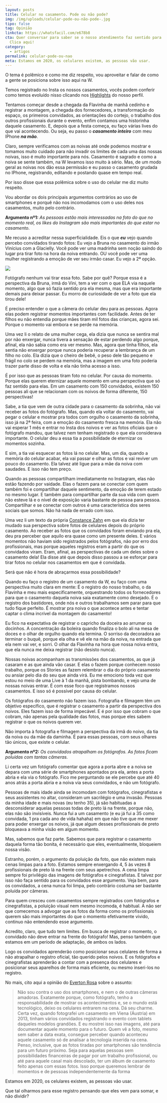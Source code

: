 ```yaml
---
layout: posts
title: Celular no casamento. Pode ou não pode?
img: /img/uploads/celular-pode-ou-não-pode-.jpg
tipo: false
tag: Opinião
linkcta: https://whatsfacil.com/e678b8
cta: Quer conversar para saber se o nosso atendimento faz sentido para você?
  Clica aqui!
category:
  - artigos
permalink: celular-pode-ou-nao
meta: Estamos em 2020, os celulares existem, as pessoas vão usar.
---
```

O tema é polêmico e como me diz respeito, vou aproveitar e falar de como a gente se posiciona sobre isso aqui na W.

Temos registrado no Insta os nossos casamentos, vocês podem conferir como temos evoluído nisso clicando nos [Highlights](https://www.instagram.com/wproducoescasamentos/) do nosso perfil.

Tentamos começar desde a chegada da Flavinha de manhã cedinho e registrar a montagem, a chegada dos fornecedores, a transformação do espaço, os primeiros convidados, as orientações do cortejo, o trabalho dos outros profissionais durante o evento, enfim contamos uma historinha daquele casamento. E, depois que a festa começa, eu faço várias lives do que vai acontecendo. Ou seja, eu passo o ***casamento inteiro*** com meu IPhone ***na mão***.

Claro, sempre verificamos com as noivas até onde podemos mostrar e tomamos muito cuidado para não invadir os limites de cada uma das nossas noivas, isso é muito importante para nós. Casamento é sagrado e como a noiva se sente também, na W levamos isso muito à sério. Mas, de um modo geral as noivas nos dão essa permissão e eu passo o casamento grudada no IPhone, registrando, editando e postando quase em tempo real.

Por isso disse que essa polêmica sobre o uso do celular me diz muito respeito.

Vou abordar os dois principais argumentos contrários ao uso de smartphones e porquê não nos incomodamos com o uso deles nos casamentos, muito pelo contrário.

**Argumento nº1:** *As pessoas estão mais interessadas na foto do que no momento real, os likes do Instagram são mais importantes do que estar no casamento*.

Me recuso a acreditar nessa superficialidade. Eis o que ***eu*** vejo quando percebo convidados tirando fotos: Eu vejo a Bruna no casamento do irmão Vinícius com a Glacielly. Você pode ver uma madrinha sem noção saindo do lugar pra tirar foto na hora da noiva entrando. OU você pode ver uma mulher registrando a emoção de ver seu irmão casar. Eu vejo a 2ª opção.

![](/img/uploads/casamento-glaci-e-vini-1330.jpg)

Fotógrafo nenhum vai tirar essa foto. Sabe por quê? Porque essa é a perspectiva da Bruna, irmã do Vini, tem a ver com o que ELA via naquele momento, algo que só fazia sentido pra ela mesma, mas que era importante demais para deixar passar. Eu morro de curiosidade de ver a foto que ela tirou dele!

É preciso entender o que a câmera do celular deu para as pessoas. Agora elas podem registrar momentos importantes com facilidade. Antes de ter filhos eu não entendia porque mães tiram mil fotos das crianças, agora sei. Porque o momento vai embora e se perde na memória.

Uma vez li o relato de uma mulher cega, ela dizia que nunca se sentira mal por não enxergar, nunca tivera a sensação de estar perdendo algo porque, afinal, ela não sabia como era ver mesmo. Mas, agora que tinha filhos, ela sentia não enxergar porque nunca poderia recuperar a lembrança de um filho no colo. Ela dizia que o cheiro de bebê, o peso dele tão pequeno e frágil no colo se perdem na memória, mas a imagem em uma foto poderia trazer parte disso de volta e ela não tinha acesso a isso.

É por isso que as pessoas tiram foto no celular. Por causa do momento. Porque elas querem eternizar aquele momento em uma perspectiva que só faz sentido para elas. Em um casamento com 150 convidados, existem 150 pessoas ali que se relacionam com os noivos de forma diferente, 150 perspectivas!

Sabe, a tia que vem de outra cidade para o casamento da sobrinha, não vai receber as fotos do fotógrafo. Mas, quando ela voltar do casamento, vai pegar o celular e mostrar pra todos com orgulho o casamento da sobrinha, isso já na 2ª feira, com a emoção do casamento fresca na memória. Ela não vai esperar 1 mês e entrar no Insta dos noivos e ver as fotos oficiais que o fotógrafo mandou, que talvez nem tenham registrado o que ela considerava importante. O celular deu a essa tia a possibilidade de eternizar os momentos sozinha.

E sim, a tia vai esquecer as fotos lá no celular. Mas, um dia, quando a memória do celular acabar, ela vai passar e olhar as fotos e vai reviver um pouco do casamento. Ela talvez até ligue para a mãe da noiva com saudades. E isso não tem preço.

Quando as pessoas compartilham imediatamente no Instagram, elas não estão fazendo por vaidade. Elas o fazem para se conectar com quem também foi e compartilhar daquele sentimento, da emoção de terem estado no mesmo lugar. E também para compartilhar parte da sua vida com quem não esteve lá e o nível de exposição varia bastante de pessoa para pessoa. Compartilhar e se conectar com outros é uma característica dos seres sociais que somos. Não há nada de errado com isso.

Uma vez li um texto da própria [Constance Zahn](https://www.constancezahn.com/diario-de-noiva-fotos-de-celular/) em que ela dizia ter mudado sua perspectiva sobre fotos de celulares depois do próprio casamento. Ao receber as fotos que os convidados foram enviando pra ela, deu pra perceber que aquilo era quase como um presente deles. E vários momentos não haviam sido registrados pelos fotógrafos, não por erro dos profissionais, mas porque aqueles registros eram a partir do que os convidados viram. Eram, afinal, as perspectivas de cada um deles sobre o casamento dela! Ela disse até que depois disso passou a se esforçar para tirar fotos no celular nos casamentos em que é convidada.

Será que não é hora de abraçarmos essa possibilidade?

Quando eu faço o registro de um casamento da W, eu faço com uma perspectiva muito clara em mente: É o registro do nosso trabalho, o da Flavinha e meu mais especificamente, orquestrando todos os fornecedores para que o casamento daquela noiva saia exatamente como desejado. É o registro dos bastidores, onde nós e outros trabalhamos sem parar para que tudo fique perfeito. É mostrar pra noiva o que acontece antes e tentar captar o clima incrível da montagem do casamento!

Eu fico na expectativa de registrar o capricho da doceira ao arrumar os docinhos. A concentração da boleira quando finaliza o bolo ali na mesa de doces e o olhar de orgulho quando ela termina. O sorriso da decoradora ao terminar o buquê, porque ela olha e vê ele na mão da noiva, na entrada que ela nem vai ver, e sorri. O olhar da Flavinha na hora que nossa noiva entra, que ela nunca me deixa registrar (não desisto nunca).

Nossas noivas acompanham as transmissões dos casamentos, as que já casaram e as que ainda vão casar. E elas o fazem porque conhecem nosso trabalho, porque os Stories as fazem relembrar o dia do próprio casamento ou ansiar pelo dia do seu que ainda virá. Eu me emociono toda vez que estou no meio de uma Live à 1 da manhã, pista bombando, e vejo uma de nossas noivas entrar. É com esse foco que registramos nossos casamentos. E isso só é possível por causa do celular.

Os fotógrafos do casamento não fazem isso. Fotografia e filmagem têm um objetivo específico, que é registrar o casamento a partir da perspectiva dos noivos. Eles fazem isso de forma impecável. E é por isso que cobram o que cobram, não apenas pela qualidade das fotos, mas porque eles sabem registrar o que os noivos querem ver.

Não importa à fotografia e filmagem a perspectiva da irmã do noivo, da tia da noiva ou da mãe da daminha. É para essas pessoas, com seus olhares tão únicos, que existe o celular.

**Argumento nº2:** *Os convidados atrapalham os fotógrafos. As fotos ficam poluídas com tantas câmeras.*

Li certa vez um fotógrafo comentar que agora a porta abre e a noiva se depara com uma série de smartphones apontados pra ela, antes a porta abria e ela via o fotógrafo. Fico me perguntando se ele percebe que até 40 anos atrás a porta abria e a noiva via seus convidados, e não um fotógrafo.

Pessoas de mais idade ainda se incomodam com fotógrafos, cinegrafistas e seus assistentes no altar, consideram um sacrilégio e uma invasão. Pessoas da minha idade e mais novas (eu tenho 35), já são habituadas a desconsiderar aquelas pessoas todas de preto lá na frente, porque não, elas não são invisíveis. Nunca fui a um casamento (e eu já fui a 35 como convidada, 1 pra cada ano de vida hahaha) em que não tive que me mexer para poder enxergar os noivos, já que algum desses profissionais de preto bloqueava a minha visão em algum momento.

Mas, sabemos que faz parte. Sabemos que para registrar o casamento daquela forma tão bonita, é necessário que eles, eventualmente, bloqueiem nossa visão.

Estranho, porém, o argumento da poluição da foto, que não existem mais cenas limpas para a foto. Estamos sempre enxergando 4, 5 às vezes 8 profissionais de preto lá na frente com seus apetrechos. A cena limpa sempre foi privilégio das imagens de fotógrafos e cinegrafistas. E talvez por isso não faça sentido para os convidados esse argumento. Veja bem, para os convidados, a cena nunca foi limpa, pelo contrário costuma ser bastante poluída por câmeras.

Para quem cresceu com casamentos sempre registrados com fotógrafos e cinegrafistas, a poluição visual nem mesmo incomoda, é habitual. A não ser que comecemos a advogar que as fotos da forma como os profissionais querem são mais importantes do que o momento efetivamente vivido, continuo não entendendo esse argumento.

Acredito, claro, que tudo tem limites. Em busca de registrar o momento, o convidado não deve entrar na frente do fotógrafo! Mas, penso também que estamos em um período de adaptação, de ambos os lados.

Logo os convidados aprenderão como posicionar seus celulares de forma a não atrapalhar o registro oficial, tão querido pelos noivos. E os fotógrafos e cinegrafistas aprenderão a contar com a presença dos celulares e posicionar seus aparelhos de forma mais eficiente, ou mesmo inseri-los no registro.

No mais, cito aqui a opinião do [Everton Rosa](https://www.uol.com.br/universa/noticias/redacao/2017/05/30/este-desastre-mostra-que-celulares-podem-atrapalhar-e-muito-os-casamentos.htm) sobre o assunto:

> Não sou contra o uso dos smartphones, e nem o de outras câmeras amadoras. Exatamente porque, como fotógrafo, tenho a responsabilidade de mostrar os acontecimentos e, se o mundo está tecnológico, deixo os celulares entrarem na cena. Dá seu charme. Certa vez, quando fotografei um casamento em Viena (Áustria) em 2013, tinham vários convidados registrando o evento com tablets daqueles modelos grandões. E eu mostrei isso nas imagens, até para documentar aquele momento para o futuro. Quem vê a foto, mesmo sem saber a data exata, consegue perceber quando aconteceu aquele casamento só de analisar a tecnologia inserida na cena. Penso, inclusive, que as fotos tiradas por smartphones são tendência para um futuro próximo. Seja para aquelas pessoas sem possibilidades financeiras de pagar por um trabalho profissional, ou até para aquele casal mais descolado, ter um álbum de casamento feito apenas com essas fotos. Isso porque queremos lembrar de momentos e de pessoas independentemente da forma

Estamos em 2020, os celulares existem, as pessoas vão usar.

Que tal olharmos para esse registro pensando que eles vem para somar, e não dividir?